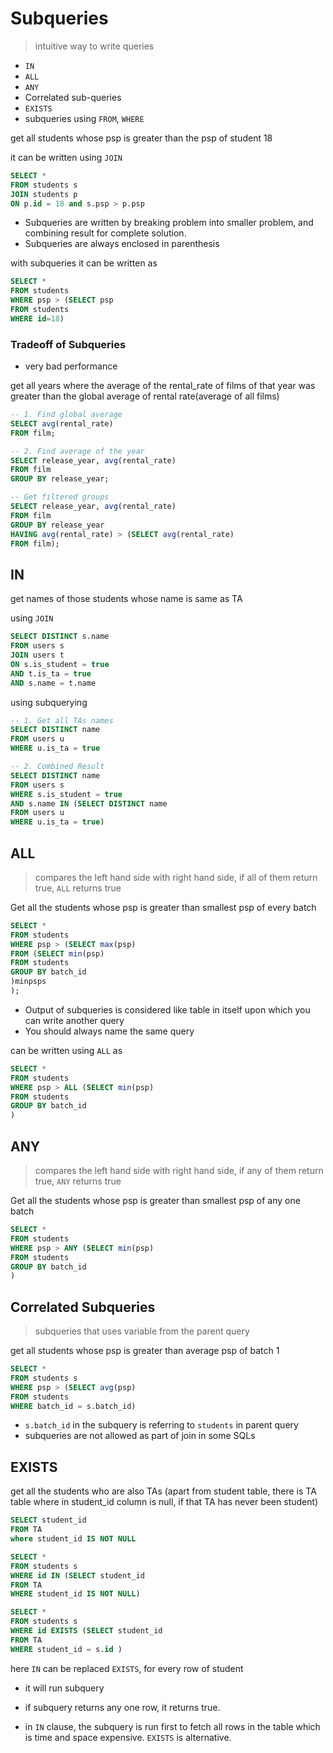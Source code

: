 # Subqueries
> intuitive way to write queries

- `IN`
- `ALL`
- `ANY`
- Correlated sub-queries
- `EXISTS`
- subqueries using `FROM`, `WHERE`

get all students whose psp is greater than the psp of student 18

it can be written using `JOIN`
```sql
SELECT *
FROM students s
JOIN students p
ON p.id = 18 and s.psp > p.psp
```

- Subqueries are written by breaking problem into smaller problem, and combining result for complete solution.
- Subqueries are always enclosed in parenthesis

with subqueries it can be written as
```sql
SELECT *
FROM students
WHERE psp > (SELECT psp 
FROM students 
WHERE id=18)
```

###  Tradeoff of Subqueries 
- very bad performance

get all years where the average of the rental_rate of films of that year was greater than the global average of rental rate(average of all films)
```sql
-- 1. Find global average
SELECT avg(rental_rate)
FROM film;

-- 2. Find average of the year
SELECT release_year, avg(rental_rate)
FROM film
GROUP BY release_year;

-- Get filtered groups
SELECT release_year, avg(rental_rate)
FROM film
GROUP BY release_year
HAVING avg(rental_rate) > (SELECT avg(rental_rate)
FROM film);
```

## IN

get names of those students whose name is same as TA

using `JOIN`
```sql
SELECT DISTINCT s.name
FROM users s
JOIN users t
ON s.is_student = true 
AND t.is_ta = true 
AND s.name = t.name
```

using subquerying
```sql
-- 1. Get all TAs names
SELECT DISTINCT name
FROM users u
WHERE u.is_ta = true

-- 2. Combined Result
SELECT DISTINCT name
FROM users s
WHERE s.is_student = true
AND s.name IN (SELECT DISTINCT name
FROM users u
WHERE u.is_ta = true)
```

## ALL
> compares the left hand side with right hand side, if all of them return true, `ALL` returns true

Get all the students whose psp is greater than smallest psp of every batch
```sql
SELECT *
FROM students
WHERE psp > (SELECT max(psp) 
FROM (SELECT min(psp)
FROM students
GROUP BY batch_id
)minpsps
);
```
- Output of subqueries is considered like table in itself upon which you can write another query
- You should always name the same query

can be written using `ALL` as
```sql
SELECT *
FROM students
WHERE psp > ALL (SELECT min(psp)
FROM students
GROUP BY batch_id
)
```

## ANY
> compares the left hand side with right hand side, if any of them return true, `ANY` returns true

Get all the students whose psp is greater than smallest psp of any one batch
```sql
SELECT *
FROM students
WHERE psp > ANY (SELECT min(psp)
FROM students
GROUP BY batch_id
)
```

## Correlated Subqueries
> subqueries that uses variable from the parent query

get all students whose psp is greater than average psp of batch 1
```sql
SELECT *
FROM students s
WHERE psp > (SELECT avg(psp)
FROM students
WHERE batch_id = s.batch_id)
```
- `s.batch_id` in the subquery is referring to `students` in parent query
- subqueries are not allowed as part of join in some SQLs

## EXISTS

get all the students who are also TAs (apart from student table, there is TA table where in student_id column is null, if that TA has never been student)

```sql
SELECT student_id
FROM TA
where student_id IS NOT NULL
```
```sql
SELECT *
FROM students s
WHERE id IN (SELECT student_id
FROM TA
WHERE student_id IS NOT NULL)
```

```sql
SELECT *
FROM students s
WHERE id EXISTS (SELECT student_id
FROM TA
WHERE student_id = s.id )
```

here `IN` can be replaced `EXISTS`,
for every row of student
- it will run subquery
- if subquery returns any one row, it returns true.

- in `IN` clause, the subquery is run first to fetch all rows in the table which is time and space expensive. `EXISTS` is alternative.